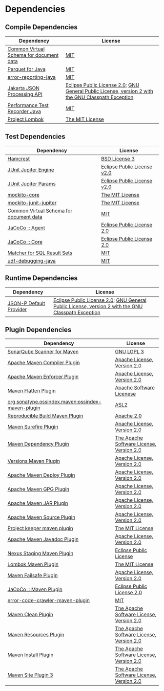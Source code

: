 <!-- @formatter:off -->
# Dependencies

## Compile Dependencies

| Dependency                                   | License                                                                                                      |
| -------------------------------------------- | ------------------------------------------------------------------------------------------------------------ |
| [Common Virtual Schema for document data][0] | [MIT][1]                                                                                                     |
| [Parquet for Java][2]                        | [MIT][1]                                                                                                     |
| [error-reporting-java][4]                    | [MIT][1]                                                                                                     |
| [Jakarta JSON Processing API][6]             | [Eclipse Public License 2.0][7]; [GNU General Public License, version 2 with the GNU Classpath Exception][8] |
| [Performance Test Recorder Java][9]          | [MIT][1]                                                                                                     |
| [Project Lombok][11]                         | [The MIT License][12]                                                                                        |

## Test Dependencies

| Dependency                                   | License                           |
| -------------------------------------------- | --------------------------------- |
| [Hamcrest][13]                               | [BSD License 3][14]               |
| [JUnit Jupiter Engine][15]                   | [Eclipse Public License v2.0][16] |
| [JUnit Jupiter Params][15]                   | [Eclipse Public License v2.0][16] |
| [mockito-core][19]                           | [The MIT License][20]             |
| [mockito-junit-jupiter][19]                  | [The MIT License][20]             |
| [Common Virtual Schema for document data][0] | [MIT][1]                          |
| [JaCoCo :: Agent][25]                        | [Eclipse Public License 2.0][26]  |
| [JaCoCo :: Core][25]                         | [Eclipse Public License 2.0][26]  |
| [Matcher for SQL Result Sets][29]            | [MIT][1]                          |
| [udf-debugging-java][31]                     | [MIT][1]                          |

## Runtime Dependencies

| Dependency                   | License                                                                                                      |
| ---------------------------- | ------------------------------------------------------------------------------------------------------------ |
| [JSON-P Default Provider][6] | [Eclipse Public License 2.0][7]; [GNU General Public License, version 2 with the GNU Classpath Exception][8] |

## Plugin Dependencies

| Dependency                                              | License                                        |
| ------------------------------------------------------- | ---------------------------------------------- |
| [SonarQube Scanner for Maven][36]                       | [GNU LGPL 3][37]                               |
| [Apache Maven Compiler Plugin][38]                      | [Apache License, Version 2.0][39]              |
| [Apache Maven Enforcer Plugin][40]                      | [Apache License, Version 2.0][39]              |
| [Maven Flatten Plugin][42]                              | [Apache Software Licenese][43]                 |
| [org.sonatype.ossindex.maven:ossindex-maven-plugin][44] | [ASL2][43]                                     |
| [Reproducible Build Maven Plugin][46]                   | [Apache 2.0][43]                               |
| [Maven Surefire Plugin][48]                             | [Apache License, Version 2.0][39]              |
| [Maven Dependency Plugin][50]                           | [The Apache Software License, Version 2.0][43] |
| [Versions Maven Plugin][52]                             | [Apache License, Version 2.0][39]              |
| [Apache Maven Deploy Plugin][54]                        | [Apache License, Version 2.0][39]              |
| [Apache Maven GPG Plugin][56]                           | [Apache License, Version 2.0][39]              |
| [Apache Maven JAR Plugin][58]                           | [Apache License, Version 2.0][39]              |
| [Apache Maven Source Plugin][60]                        | [Apache License, Version 2.0][39]              |
| [Project keeper maven plugin][62]                       | [The MIT License][63]                          |
| [Apache Maven Javadoc Plugin][64]                       | [Apache License, Version 2.0][39]              |
| [Nexus Staging Maven Plugin][66]                        | [Eclipse Public License][67]                   |
| [Lombok Maven Plugin][68]                               | [The MIT License][1]                           |
| [Maven Failsafe Plugin][70]                             | [Apache License, Version 2.0][39]              |
| [JaCoCo :: Maven Plugin][72]                            | [Eclipse Public License 2.0][26]               |
| [error-code-crawler-maven-plugin][74]                   | [MIT][1]                                       |
| [Maven Clean Plugin][76]                                | [The Apache Software License, Version 2.0][43] |
| [Maven Resources Plugin][78]                            | [The Apache Software License, Version 2.0][43] |
| [Maven Install Plugin][80]                              | [The Apache Software License, Version 2.0][43] |
| [Maven Site Plugin 3][82]                               | [The Apache Software License, Version 2.0][43] |

[0]: https://github.com/exasol/virtual-schema-common-document
[25]: https://www.eclemma.org/jacoco/index.html
[4]: https://github.com/exasol/error-reporting-java
[2]: https://github.com/exasol/parquet-io-java
[43]: http://www.apache.org/licenses/LICENSE-2.0.txt
[11]: https://projectlombok.org
[48]: https://maven.apache.org/surefire/maven-surefire-plugin/
[76]: http://maven.apache.org/plugins/maven-clean-plugin/
[1]: https://opensource.org/licenses/MIT
[19]: https://github.com/mockito/mockito
[52]: http://www.mojohaus.org/versions-maven-plugin/
[62]: https://github.com/exasol/project-keeper/
[14]: http://opensource.org/licenses/BSD-3-Clause
[38]: https://maven.apache.org/plugins/maven-compiler-plugin/
[26]: https://www.eclipse.org/legal/epl-2.0/
[54]: https://maven.apache.org/plugins/maven-deploy-plugin/
[37]: http://www.gnu.org/licenses/lgpl.txt
[72]: https://www.jacoco.org/jacoco/trunk/doc/maven.html
[20]: https://github.com/mockito/mockito/blob/main/LICENSE
[12]: https://projectlombok.org/LICENSE
[29]: https://github.com/exasol/hamcrest-resultset-matcher
[46]: http://zlika.github.io/reproducible-build-maven-plugin
[36]: http://sonarsource.github.io/sonar-scanner-maven/
[31]: https://github.com/exasol/udf-debugging-java/
[15]: https://junit.org/junit5/
[42]: https://www.mojohaus.org/flatten-maven-plugin/flatten-maven-plugin
[6]: https://github.com/eclipse-ee4j/jsonp
[60]: https://maven.apache.org/plugins/maven-source-plugin/
[8]: https://projects.eclipse.org/license/secondary-gpl-2.0-cp
[13]: http://hamcrest.org/JavaHamcrest/
[78]: http://maven.apache.org/plugins/maven-resources-plugin/
[58]: https://maven.apache.org/plugins/maven-jar-plugin/
[66]: http://www.sonatype.com/public-parent/nexus-maven-plugins/nexus-staging/nexus-staging-maven-plugin/
[70]: https://maven.apache.org/surefire/maven-failsafe-plugin/
[9]: https://github.com/exasol/performance-test-recorder-java
[50]: http://maven.apache.org/plugins/maven-dependency-plugin/
[67]: http://www.eclipse.org/legal/epl-v10.html
[63]: https://github.com/exasol/project-keeper/blob/main/LICENSE
[7]: https://projects.eclipse.org/license/epl-2.0
[39]: https://www.apache.org/licenses/LICENSE-2.0.txt
[40]: https://maven.apache.org/enforcer/maven-enforcer-plugin/
[68]: https://awhitford.github.com/lombok.maven/lombok-maven-plugin/
[16]: https://www.eclipse.org/legal/epl-v20.html
[80]: http://maven.apache.org/plugins/maven-install-plugin/
[44]: https://sonatype.github.io/ossindex-maven/maven-plugin/
[56]: https://maven.apache.org/plugins/maven-gpg-plugin/
[82]: http://maven.apache.org/plugins/maven-site-plugin/
[64]: https://maven.apache.org/plugins/maven-javadoc-plugin/
[74]: https://github.com/exasol/error-code-crawler-maven-plugin
